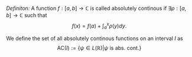 *Definiton:* A function $f:[a,b]\rightarrow\mathbb{C}$ is called absolutely continous if $\exists \rho:[a,b]\rightarrow\mathbb{C}$ such that
$$
f(x) = f(a)+\int_a^x\rho(y)dy.
$$

We define the set of all absolutely continous functions on an interval $I$ as 
$$
\text{AC}(I):= \{\psi\in L(\mathbb{R})|\psi\text{ is abs. cont.}\}
$$